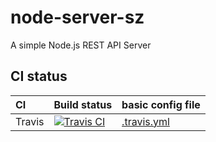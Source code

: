 # node-server-sz

A simple Node.js REST API Server

## CI status

CI | Build status | basic config file | 
:--- | :--- | :--- |
Travis | [![Travis CI](https://travis-ci.org/zabolennyi/node-server-sz.svg?branch=master)](https://travis-ci.org/zabolennyi/node-server-sz) | [.travis.yml](.travis.yml) | 